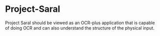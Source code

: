 # Project-Saral
Project Saral should be viewed as an OCR-plus application that is capable of doing OCR and can also understand the structure of the physical input.

